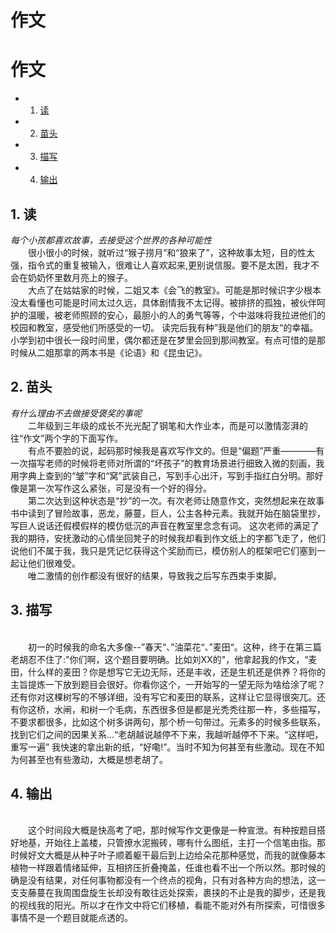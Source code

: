 <h1>作文</h1> 

# 作文

* 1. [读](#first)
* 2. [苗头](#second)
* 3. [描写](#third)
* 4. [输出](#fourth)


## 1. <a name='first'></a> 读
*每个小孩都喜欢故事，去接受这个世界的各种可能性*
<br>&emsp;&emsp;很小很小的时候，就听过“猴子捞月”和“狼来了”，这种故事太短，目的性太强，指令式的重复被输入，很难让人喜欢起来,更别说信服。要不是太困，我才不会在奶奶怀里数月亮上的猴子。
<br>&emsp;&emsp;大点了在姑姑家的时候，二姐又本《会飞的教室》。可能是那时候识字少根本没太看懂也可能是时间太过久远，具体剧情我不太记得。被排挤的孤独，被伙伴呵护的温暖，被老师照顾的安心，最胆小的人的勇气等等，个中滋味将我拉进他们的校园和教室，感受他们所感受的一切。 读完后我有种”我是他们的朋友“的幸福。小学到初中很长一段时间里，偶尔都还是在梦里会回到那间教室。有点可惜的是那时候从二姐那拿的两本书是《论语》和《昆虫记》。



## 2. <a name='second'></a> 苗头
*有什么理由不去做接受褒奖的事呢*
<br>&emsp;&emsp;二年级到三年级的成长不光光配了钢笔和大作业本，而是可以激情澎湃的往“作文”两个字的下面写作。
<br>&emsp;&emsp;有点不要脸的说，起码那时候我是喜欢写作文的。但是“偏题”严重————有一次描写老师的时候将老师对所谓的“坏孩子”的教育场景进行细致入微的刻画，我用字典上查到的“皱”字和“窝”武装自己，写到手心出汗，写到手指红白分明。那好像是第一次写作这么紧张，可是没有一个好的得分。
<br>&emsp;&emsp;第二次达到这种状态是“抄”的一次。有次老师让随意作文，突然想起来在故事书中读到了冒险故事，恶龙，藤蔓，巨人，公主各种元素。我就开始在脑袋里抄，写巨人说话还假模假样的模仿低沉的声音在教室里念念有词。
这次老师的满足了我的期待，安抚激动的心情坐回凳子的时候我却看到作文纸上的字都飞走了，他们说他们不属于我，我只是凭记忆获得这个奖励而已，模仿别人的框架吧它们塞到一起让他们很难受。
<br>&emsp;&emsp;唯二激情的创作都没有很好的结果，导致我之后写东西束手束脚。

## 3. <a name='third'></a> 描写
<br>&emsp;&emsp;初一的时候我的命名大多像--”春天“、”油菜花“、”麦田“。这种，终于在第三篇老胡忍不住了:"你们啊，这个题目要明确。比如刘XX的"，他拿起我的作文，“麦田，什么样的麦田？你是想写它无边无际，还是丰收，还是生机还是供养？将你的主旨提炼一下放到题目会很好。你看你这个，一开始写的一望无际为啥给涂了呢？还有你对这棵树写的不够详细，没有写它和麦田的联系，这样让它显得很突兀。还有你这桥，水闸，和树一个毛病，东西很多但是都是光秃秃往那一杵，多些描写，不要求都很多，比如这个树多讲两句，那个桥一句带过。元素多的时候多些联系，找到它们之间的因果关系...“老胡越说越停不下来，我越听越停不下来。“这样吧，重写一遍” 我快速的拿出新的纸，“好嘞!”。当时不知为何甚至有些激动。现在不知为何甚至也有些激动，大概是想老胡了。

## 4. <a name='fourth'></a> 输出
<br>&emsp;&emsp;这个时间段大概是快高考了吧，那时候写作文更像是一种宣泄。有种按题目搭好地基，开始往上盖楼，只管撩水泥搬砖，哪有什么图纸，主打一个信笔由指。那时候好文大概是从种子叶子顺着躯干最后到上边给朵花那种感觉，而我的就像藤本植物一样跟着情绪延伸，互相挤压折叠掩盖，任谁也看不出一个所以然。那时候的确是没有结果，对任何事物都没有一个终点的视角，只有对各种方向的想法，这一支支藤蔓在我周围盘旋生长却没有敢往远处探索，裹挟的不止是我的脚步，还是我的视线我的阳光。所以才在作文中将它们移植，看能不能对外有所探索，可惜很多事情不是一个题目就能点透的。
